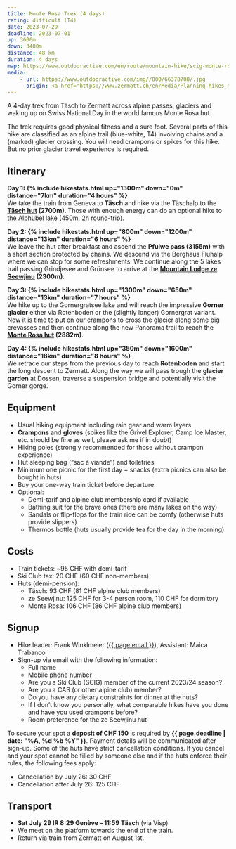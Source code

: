 ```yaml
---
title: Monte Rosa Trek (4 days)
rating: difficult (T4)
date: 2023-07-29
deadline: 2023-07-01
up: 3600m
down: 3400m
distance: 48 km
duration: 4 days
map: https://www.outdooractive.com/en/route/mountain-hike/scig-monte-rosa-trek/258960502/?share=%7Ezuvvruyo%244osso4ph#dm=1&dmdtab=oax-tab1
media:
    - url: https://www.outdooractive.com/img//800/66378708/.jpg
      origin: <a href="https://www.zermatt.ch/en/Media/Planning-hikes-tours/Monte-Rosa-Trek">Zermatt Tourismus</a>
---
```

A 4-day trek from Täsch to Zermatt across alpine passes, glaciers and waking up on
Swiss National Day in the world famous Monte Rosa hut.

The trek requires good physical fitness and a sure foot. Several parts of this hike are classified as an
alpine trail (blue-white, T4) involving chains and a (marked) glacier crossing. You will need crampons
or spikes for this hike. But no prior glacier travel experience is required.


## Itinerary
<b>Day 1: {% include hikestats.html up="1300m" down="0m" distance="7km" duration="4 hours" %}</b><br/>
We take the train from Geneva to **Täsch** and hike via the Täschalp to the **[Täsch hut](https://www.taeschhuette.ch) (2700m)**. Those with enough energy can do an optional hike to the Alphubel lake (450m, 2h round-trip).

<b>Day 2: {% include hikestats.html up="800m" down="1200m" distance="13km" duration="6 hours" %}</b><br/>
We leave the hut after breakfast and ascend the **Pfulwe pass (3155m)** with a short section
protected by chains. We descend via the Berghaus Fluhalp where we can stop for some
refreshments. We continue along the 5 lakes trail passing Grindjesee and Grünsee
to arrive at the **[Mountain Lodge ze Seewjinu](https://www.zeseewjinu.ch) (2300m)**.

<b>Day 3: {% include hikestats.html up="1300m" down="650m" distance="13km" duration="7 hours" %}</b><br/>
We hike up to the Gornergratsee lake and will reach the impressive **Gorner glacier** either
via Rotenboden or the (slightly longer) Gornergrat variant. Now it is time to put on our crampons
to cross the glacier along some big crevasses and then continue along the new Panorama trail
to reach the **[Monte Rosa hut](https://monterosahuette.ch) (2882m)**.

<b>Day 4: {% include hikestats.html up="350m" down="1600m" distance="18km" duration="8 hours" %}</b><br/>
We retrace our steps from the previous day to reach **Rotenboden** and start the long descent
to Zermatt. Along the way we will pass trough the **glacier garden** at Dossen, traverse a
suspension bridge and potentially visit the Gorner gorge.


## <i class="bi bi-card-checklist"></i>Equipment
- Usual hiking equipment including rain gear and warm layers
- **Crampons** and **gloves** (spikes like the Grivel Explorer, Camp Ice Master, etc. should be fine as well, please ask me if in doubt)
- Hiking poles (strongly recommended for those without crampon experience)
- Hut sleeping bag (“sac à viande”) and toiletries
- Minimum one picnic for the first day + snacks (extra picnics can also be bought in huts)
- Buy your one-way train ticket before departure
- Optional:
  - Demi-tarif and alpine club membership card if available
  - Bathing suit for the brave ones (there are many lakes on the way)
  - Sandals or flip-flops for the train ride can be comfy (otherwise huts provide slippers)
  - Thermos bottle (huts usually provide tea for the day in the morning)


## <i class="bi bi-piggy-bank"></i>Costs
- Train tickets: ~95 CHF with demi-tarif
- Ski Club tax: 20 CHF (60 CHF non-members)
- Huts (demi-pension):
  - Täsch: 93 CHF (81 CHF alpine club members)
  - ze Seewjinu: 125 CHF for 3-4 person room, 110 CHF for dormitory
  - Monte Rosa: 106 CHF (86 CHF alpine club members)


## <i class="bi bi-envelope-at"></i>Signup
- Hike leader: Frank Winklmeier (<a href="mailto:{{ page.email }}?subject=SCIG {{page.title}}">{{ page.email }}</a>), Assistant: Maica Trabanco
- Sign-up via email with the following information:
  - Full name
  - Mobile phone number
  - Are you a Ski Club (SCIG) member of the current 2023/24 season?
  - Are you a CAS (or other alpine club) member?
  - Do you have any dietary constraints for dinner at the huts?
  - If I don’t know you personally, what comparable hikes have you done and have you used crampons before?
  - Room preference for the ze Seewjinu hut

To secure your spot a **deposit of CHF 150** is required by **{{ page.deadline | date: "%A, %d %b %Y" }}**.
Payment details will be communicated after sign-up. Some of the huts have strict cancellation conditions. If you cancel and your spot cannot be filled
by someone else and if the huts enforce their rules, the following fees apply:
 - Cancellation by July 26: 30 CHF
 - Cancellation after July 26: 125 CHF

## <i class="bi bi-train-front"></i>Transport
- **Sat July 29 IR 8:29 Genève – 11:59 Täsch** (via Visp)
- We meet on the platform towards the end of the train.
- Return via train from Zermatt on August 1st.
